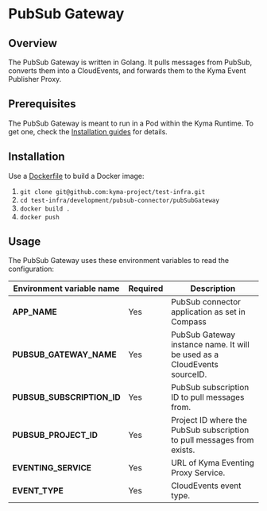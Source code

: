 # PubSub Gateway

## Overview

The PubSub Gateway is written in Golang. It pulls messages from PubSub, converts them into a CloudEvents, and forwards them to the Kyma Event Publisher Proxy.

## Prerequisites

The PubSub Gateway is meant to run in a Pod within the Kyma Runtime. To get one, check the [Installation guides](https://kyma-project.io/#/04-operation-guides/operations/02-install-kyma) for details.

## Installation

Use a [Dockerfile](Dockerfile) to build a Docker image:

1. `git clone git@github.com:kyma-project/test-infra.git`
2. `cd test-infra/development/pubsub-connector/pubSubGateway`
3. `docker build .`
4. `docker push`

## Usage

The PubSub Gateway uses these environment variables to read the configuration:

| Environment variable name | Required | Description |
|----------------|----------|-------------|
| **APP_NAME** | Yes | PubSub connector application as set in Compass |
| **PUBSUB_GATEWAY_NAME** | Yes | PubSub Gateway instance name. It will be used as a CloudEvents sourceID. |
| **PUBSUB_SUBSCRIPTION_ID** | Yes | PubSub subscription ID to pull messages from. |
| **PUBSUB_PROJECT_ID** | Yes | Project ID where the PubSub subscription to pull messages from exists. |
| **EVENTING_SERVICE** | Yes | URL of Kyma Eventing Proxy Service. |
| **EVENT_TYPE** | Yes | CloudEvents event type. |
